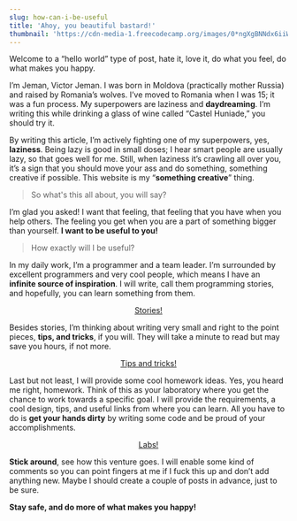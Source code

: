 ```yaml
---
slug: how-can-i-be-useful
title: 'Ahoy, you beautiful bastard!'
thumbnail: 'https://cdn-media-1.freecodecamp.org/images/0*ngXgBNNdx6iiWP8q.png'
---
```


Welcome to a “hello world” type of post, hate it, love it, do what you feel, do what makes you happy.

I’m Jeman, Victor Jeman. I was born in Moldova (practically mother Russia) and raised by Romania’s wolves. I’ve moved to Romania when I was 15; it was a fun process. My superpowers are laziness and **daydreaming**. I’m writing this while drinking a glass of wine called “Castel Huniade,” you should try it.

By writing this article, I’m actively fighting one of my superpowers, yes, **laziness**. Being lazy is good in small doses; I hear smart people are usually lazy, so that goes well for me. Still, when laziness it’s crawling all over you, it’s a sign that you should move your ass and do something, something creative if possible. This website is my “**something creative**” thing.

> So what's this all about, you will say?

I’m glad you asked!
I want that feeling, that feeling that you have when you help others. The feeling you get when you are a part of something bigger than yourself. **I want to be useful to you!**

> How exactly will I be useful?

In my daily work, I’m a programmer and a team leader. I’m surrounded by excellent programmers and very cool people, which means I have an **infinite source of inspiration**. I will write, call them programming stories, and hopefully, you can learn something from them.

<div style="text-align:center">
  <a class="c-post-content-anchor" href="/stories" target="_blank" rel="noreferrer">
    <span class="c-post-content-anchor__stripe c-post-content-anchor__stripe--1"></span>
    <span class="c-post-content-anchor__text">Stories!</span>
    <span class="c-post-content-anchor__stripe c-post-content-anchor__stripe--2"></span>
  </a>
</div>

Besides stories, I’m thinking about writing very small and right to the point pieces, **tips, and tricks**, if you will. They will take a minute to read but may save you hours, if not more.

<div style="text-align:center">
  <a class="c-post-content-anchor" href="/stories" target="_blank" rel="noreferrer">
    <span class="c-post-content-anchor__stripe c-post-content-anchor__stripe--1"></span>
    <span class="c-post-content-anchor__text">Tips and tricks!</span>
    <span class="c-post-content-anchor__stripe c-post-content-anchor__stripe--2"></span>
  </a>
</div>

Last but not least, I will provide some cool homework ideas. Yes, you heard me right, homework. Think of this as your laboratory where you get the chance to work towards a specific goal. I will provide the requirements, a cool design, tips, and useful links from where you can learn. All you have to do is **get your hands dirty** by writing some code and be proud of your accomplishments.

<div style="text-align:center">
  <a class="c-post-content-anchor" href="/labs" target="_blank" rel="noreferrer">
    <span class="c-post-content-anchor__stripe c-post-content-anchor__stripe--1"></span>
    <span class="c-post-content-anchor__text">Labs!</span>
    <span class="c-post-content-anchor__stripe c-post-content-anchor__stripe--2"></span>
  </a>
</div>

**Stick around**, see how this venture goes. I will enable some kind of comments so you can point fingers at me if I fuck this up and don’t add anything new. Maybe I should create a couple of posts in advance, just to be sure.

**Stay safe, and do more of what makes you happy!**

